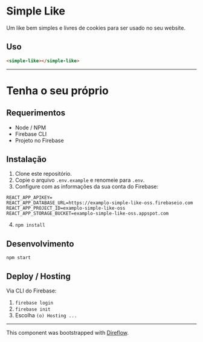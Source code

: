 # Simple Like

Um like bem simples e livres de cookies para ser usado no seu website.

## Uso

```html
<simple-like></simple-like>
```

---

# Tenha o seu próprio

## Requerimentos

- Node / NPM
- Firebase CLI
- Projeto no Firebase

## Instalação

1) Clone este repositório.
2) Copie o arquivo `.env.example` e renomeie para `.env`.
3) Configure com as informações da sua conta do Firebase:

```
REACT_APP_APIKEY=
REACT_APP_DATABASE_URL=https://examplo-simple-like-oss.firebaseio.com
REACT_APP_PROJECT_ID=examplo-simple-like-oss
REACT_APP_STORAGE_BUCKET=examplo-simple-like-oss.appspot.com
```

4) `npm install`

## Desenvolvimento

`npm start`


## Deploy / Hosting

Via CLI do Firebase: 

1) `firebase login`
2) `firebase init` 
3) Escolha `(o) Hosting ...`

----

This component was bootstrapped with [Direflow](https://direflow.io).
